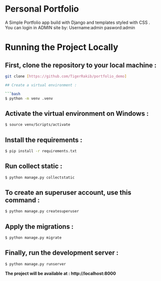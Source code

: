 # Personal Portfolio

A Simple Portfolio app build with Django and templates styled with CSS .
You can login in ADMIN site by:
Username:admin
pasword:admin
# Running the Project Locally

## First, clone the repository to your local machine :

```bash
git clone [https://github.com/TigerRakib/portfolio_demo]

## Create a virtual environment :

```bash
$ python -m venv .venv
```

## Activate the virtual environment on Windows :


```bash
$ source venv/Scripts/activate
```

## Install the requirements :

```bash
$ pip install -r requirements.txt
```

## Run collect static :

```bash
$ python manage.py collectstatic
```

## To create an superuser account, use this command :

```bash
$ python manage.py createsuperuser
```

## Apply the migrations :

```bash
$ python manage.py migrate
```

## Finally, run the development server :

```bash
$ python manage.py runserver
```

<b>The project will be available at :   </b>  **http://localhost:8000**
